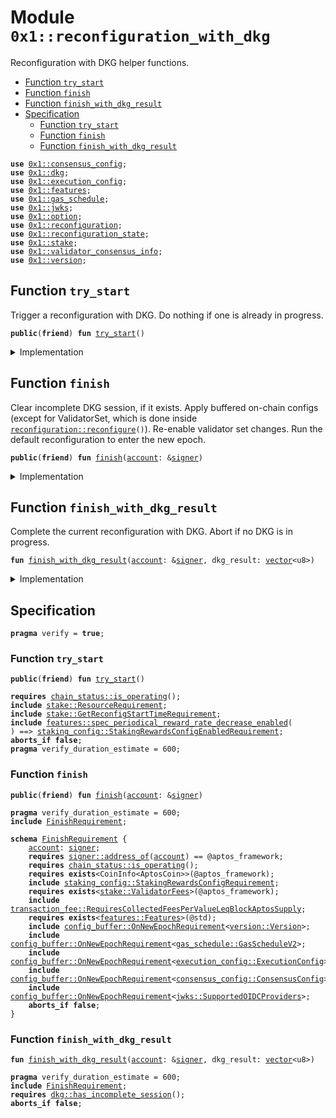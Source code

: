 
<a id="0x1_reconfiguration_with_dkg"></a>

# Module `0x1::reconfiguration_with_dkg`

Reconfiguration with DKG helper functions.


-  [Function `try_start`](#0x1_reconfiguration_with_dkg_try_start)
-  [Function `finish`](#0x1_reconfiguration_with_dkg_finish)
-  [Function `finish_with_dkg_result`](#0x1_reconfiguration_with_dkg_finish_with_dkg_result)
-  [Specification](#@Specification_0)
    -  [Function `try_start`](#@Specification_0_try_start)
    -  [Function `finish`](#@Specification_0_finish)
    -  [Function `finish_with_dkg_result`](#@Specification_0_finish_with_dkg_result)


<pre><code><b>use</b> <a href="consensus_config.md#0x1_consensus_config">0x1::consensus_config</a>;
<b>use</b> <a href="dkg.md#0x1_dkg">0x1::dkg</a>;
<b>use</b> <a href="execution_config.md#0x1_execution_config">0x1::execution_config</a>;
<b>use</b> <a href="../../aptos-stdlib/../move-stdlib/doc/features.md#0x1_features">0x1::features</a>;
<b>use</b> <a href="gas_schedule.md#0x1_gas_schedule">0x1::gas_schedule</a>;
<b>use</b> <a href="jwks.md#0x1_jwks">0x1::jwks</a>;
<b>use</b> <a href="../../aptos-stdlib/../move-stdlib/doc/option.md#0x1_option">0x1::option</a>;
<b>use</b> <a href="reconfiguration.md#0x1_reconfiguration">0x1::reconfiguration</a>;
<b>use</b> <a href="reconfiguration_state.md#0x1_reconfiguration_state">0x1::reconfiguration_state</a>;
<b>use</b> <a href="stake.md#0x1_stake">0x1::stake</a>;
<b>use</b> <a href="validator_consensus_info.md#0x1_validator_consensus_info">0x1::validator_consensus_info</a>;
<b>use</b> <a href="version.md#0x1_version">0x1::version</a>;
</code></pre>



<a id="0x1_reconfiguration_with_dkg_try_start"></a>

## Function `try_start`

Trigger a reconfiguration with DKG.
Do nothing if one is already in progress.


<pre><code><b>public</b>(<b>friend</b>) <b>fun</b> <a href="reconfiguration_with_dkg.md#0x1_reconfiguration_with_dkg_try_start">try_start</a>()
</code></pre>



<details>
<summary>Implementation</summary>


<pre><code><b>public</b>(<b>friend</b>) <b>fun</b> <a href="reconfiguration_with_dkg.md#0x1_reconfiguration_with_dkg_try_start">try_start</a>() {
    <b>let</b> incomplete_dkg_session = <a href="dkg.md#0x1_dkg_incomplete_session">dkg::incomplete_session</a>();
    <b>if</b> (<a href="../../aptos-stdlib/../move-stdlib/doc/option.md#0x1_option_is_some">option::is_some</a>(&incomplete_dkg_session)) {
        <b>let</b> session = <a href="../../aptos-stdlib/../move-stdlib/doc/option.md#0x1_option_borrow">option::borrow</a>(&incomplete_dkg_session);
        <b>if</b> (<a href="dkg.md#0x1_dkg_session_dealer_epoch">dkg::session_dealer_epoch</a>(session) == <a href="reconfiguration.md#0x1_reconfiguration_current_epoch">reconfiguration::current_epoch</a>()) {
            <b>return</b>
        }
    };
    <a href="reconfiguration_state.md#0x1_reconfiguration_state_on_reconfig_start">reconfiguration_state::on_reconfig_start</a>();
    <b>let</b> cur_epoch = <a href="reconfiguration.md#0x1_reconfiguration_current_epoch">reconfiguration::current_epoch</a>();
    <a href="dkg.md#0x1_dkg_start">dkg::start</a>(
        cur_epoch,
        <a href="stake.md#0x1_stake_cur_validator_consensus_infos">stake::cur_validator_consensus_infos</a>(),
        <a href="stake.md#0x1_stake_next_validator_consensus_infos">stake::next_validator_consensus_infos</a>(),
    );
}
</code></pre>



</details>

<a id="0x1_reconfiguration_with_dkg_finish"></a>

## Function `finish`

Clear incomplete DKG session, if it exists.
Apply buffered on-chain configs (except for ValidatorSet, which is done inside <code><a href="reconfiguration.md#0x1_reconfiguration_reconfigure">reconfiguration::reconfigure</a>()</code>).
Re-enable validator set changes.
Run the default reconfiguration to enter the new epoch.


<pre><code><b>public</b>(<b>friend</b>) <b>fun</b> <a href="reconfiguration_with_dkg.md#0x1_reconfiguration_with_dkg_finish">finish</a>(<a href="account.md#0x1_account">account</a>: &<a href="../../aptos-stdlib/../move-stdlib/doc/signer.md#0x1_signer">signer</a>)
</code></pre>



<details>
<summary>Implementation</summary>


<pre><code><b>public</b>(<b>friend</b>) <b>fun</b> <a href="reconfiguration_with_dkg.md#0x1_reconfiguration_with_dkg_finish">finish</a>(<a href="account.md#0x1_account">account</a>: &<a href="../../aptos-stdlib/../move-stdlib/doc/signer.md#0x1_signer">signer</a>) {
    <a href="dkg.md#0x1_dkg_try_clear_incomplete_session">dkg::try_clear_incomplete_session</a>(<a href="account.md#0x1_account">account</a>);
    <a href="consensus_config.md#0x1_consensus_config_on_new_epoch">consensus_config::on_new_epoch</a>();
    <a href="execution_config.md#0x1_execution_config_on_new_epoch">execution_config::on_new_epoch</a>();
    <a href="gas_schedule.md#0x1_gas_schedule_on_new_epoch">gas_schedule::on_new_epoch</a>();
    std::version::on_new_epoch();
    <a href="jwks.md#0x1_jwks_on_new_epoch">jwks::on_new_epoch</a>();
    <a href="../../aptos-stdlib/../move-stdlib/doc/features.md#0x1_features_on_new_epoch">features::on_new_epoch</a>(<a href="account.md#0x1_account">account</a>);
    <a href="reconfiguration.md#0x1_reconfiguration_reconfigure">reconfiguration::reconfigure</a>();
}
</code></pre>



</details>

<a id="0x1_reconfiguration_with_dkg_finish_with_dkg_result"></a>

## Function `finish_with_dkg_result`

Complete the current reconfiguration with DKG.
Abort if no DKG is in progress.


<pre><code><b>fun</b> <a href="reconfiguration_with_dkg.md#0x1_reconfiguration_with_dkg_finish_with_dkg_result">finish_with_dkg_result</a>(<a href="account.md#0x1_account">account</a>: &<a href="../../aptos-stdlib/../move-stdlib/doc/signer.md#0x1_signer">signer</a>, dkg_result: <a href="../../aptos-stdlib/../move-stdlib/doc/vector.md#0x1_vector">vector</a>&lt;u8&gt;)
</code></pre>



<details>
<summary>Implementation</summary>


<pre><code><b>fun</b> <a href="reconfiguration_with_dkg.md#0x1_reconfiguration_with_dkg_finish_with_dkg_result">finish_with_dkg_result</a>(<a href="account.md#0x1_account">account</a>: &<a href="../../aptos-stdlib/../move-stdlib/doc/signer.md#0x1_signer">signer</a>, dkg_result: <a href="../../aptos-stdlib/../move-stdlib/doc/vector.md#0x1_vector">vector</a>&lt;u8&gt;) {
    <a href="dkg.md#0x1_dkg_finish">dkg::finish</a>(dkg_result);
    <a href="reconfiguration_with_dkg.md#0x1_reconfiguration_with_dkg_finish">finish</a>(<a href="account.md#0x1_account">account</a>);
}
</code></pre>



</details>

<a id="@Specification_0"></a>

## Specification



<pre><code><b>pragma</b> verify = <b>true</b>;
</code></pre>



<a id="@Specification_0_try_start"></a>

### Function `try_start`


<pre><code><b>public</b>(<b>friend</b>) <b>fun</b> <a href="reconfiguration_with_dkg.md#0x1_reconfiguration_with_dkg_try_start">try_start</a>()
</code></pre>




<pre><code><b>requires</b> <a href="chain_status.md#0x1_chain_status_is_operating">chain_status::is_operating</a>();
<b>include</b> <a href="stake.md#0x1_stake_ResourceRequirement">stake::ResourceRequirement</a>;
<b>include</b> <a href="stake.md#0x1_stake_GetReconfigStartTimeRequirement">stake::GetReconfigStartTimeRequirement</a>;
<b>include</b> <a href="../../aptos-stdlib/../move-stdlib/doc/features.md#0x1_features_spec_periodical_reward_rate_decrease_enabled">features::spec_periodical_reward_rate_decrease_enabled</a>(
) ==&gt; <a href="staking_config.md#0x1_staking_config_StakingRewardsConfigEnabledRequirement">staking_config::StakingRewardsConfigEnabledRequirement</a>;
<b>aborts_if</b> <b>false</b>;
<b>pragma</b> verify_duration_estimate = 600;
</code></pre>



<a id="@Specification_0_finish"></a>

### Function `finish`


<pre><code><b>public</b>(<b>friend</b>) <b>fun</b> <a href="reconfiguration_with_dkg.md#0x1_reconfiguration_with_dkg_finish">finish</a>(<a href="account.md#0x1_account">account</a>: &<a href="../../aptos-stdlib/../move-stdlib/doc/signer.md#0x1_signer">signer</a>)
</code></pre>




<pre><code><b>pragma</b> verify_duration_estimate = 600;
<b>include</b> <a href="reconfiguration_with_dkg.md#0x1_reconfiguration_with_dkg_FinishRequirement">FinishRequirement</a>;
</code></pre>




<a id="0x1_reconfiguration_with_dkg_FinishRequirement"></a>


<pre><code><b>schema</b> <a href="reconfiguration_with_dkg.md#0x1_reconfiguration_with_dkg_FinishRequirement">FinishRequirement</a> {
    <a href="account.md#0x1_account">account</a>: <a href="../../aptos-stdlib/../move-stdlib/doc/signer.md#0x1_signer">signer</a>;
    <b>requires</b> <a href="../../aptos-stdlib/../move-stdlib/doc/signer.md#0x1_signer_address_of">signer::address_of</a>(<a href="account.md#0x1_account">account</a>) == @aptos_framework;
    <b>requires</b> <a href="chain_status.md#0x1_chain_status_is_operating">chain_status::is_operating</a>();
    <b>requires</b> <b>exists</b>&lt;CoinInfo&lt;AptosCoin&gt;&gt;(@aptos_framework);
    <b>include</b> <a href="staking_config.md#0x1_staking_config_StakingRewardsConfigRequirement">staking_config::StakingRewardsConfigRequirement</a>;
    <b>requires</b> <b>exists</b>&lt;<a href="stake.md#0x1_stake_ValidatorFees">stake::ValidatorFees</a>&gt;(@aptos_framework);
    <b>include</b> <a href="transaction_fee.md#0x1_transaction_fee_RequiresCollectedFeesPerValueLeqBlockAptosSupply">transaction_fee::RequiresCollectedFeesPerValueLeqBlockAptosSupply</a>;
    <b>requires</b> <b>exists</b>&lt;<a href="../../aptos-stdlib/../move-stdlib/doc/features.md#0x1_features_Features">features::Features</a>&gt;(@std);
    <b>include</b> <a href="config_buffer.md#0x1_config_buffer_OnNewEpochRequirement">config_buffer::OnNewEpochRequirement</a>&lt;<a href="version.md#0x1_version_Version">version::Version</a>&gt;;
    <b>include</b> <a href="config_buffer.md#0x1_config_buffer_OnNewEpochRequirement">config_buffer::OnNewEpochRequirement</a>&lt;<a href="gas_schedule.md#0x1_gas_schedule_GasScheduleV2">gas_schedule::GasScheduleV2</a>&gt;;
    <b>include</b> <a href="config_buffer.md#0x1_config_buffer_OnNewEpochRequirement">config_buffer::OnNewEpochRequirement</a>&lt;<a href="execution_config.md#0x1_execution_config_ExecutionConfig">execution_config::ExecutionConfig</a>&gt;;
    <b>include</b> <a href="config_buffer.md#0x1_config_buffer_OnNewEpochRequirement">config_buffer::OnNewEpochRequirement</a>&lt;<a href="consensus_config.md#0x1_consensus_config_ConsensusConfig">consensus_config::ConsensusConfig</a>&gt;;
    <b>include</b> <a href="config_buffer.md#0x1_config_buffer_OnNewEpochRequirement">config_buffer::OnNewEpochRequirement</a>&lt;<a href="jwks.md#0x1_jwks_SupportedOIDCProviders">jwks::SupportedOIDCProviders</a>&gt;;
    <b>aborts_if</b> <b>false</b>;
}
</code></pre>



<a id="@Specification_0_finish_with_dkg_result"></a>

### Function `finish_with_dkg_result`


<pre><code><b>fun</b> <a href="reconfiguration_with_dkg.md#0x1_reconfiguration_with_dkg_finish_with_dkg_result">finish_with_dkg_result</a>(<a href="account.md#0x1_account">account</a>: &<a href="../../aptos-stdlib/../move-stdlib/doc/signer.md#0x1_signer">signer</a>, dkg_result: <a href="../../aptos-stdlib/../move-stdlib/doc/vector.md#0x1_vector">vector</a>&lt;u8&gt;)
</code></pre>




<pre><code><b>pragma</b> verify_duration_estimate = 600;
<b>include</b> <a href="reconfiguration_with_dkg.md#0x1_reconfiguration_with_dkg_FinishRequirement">FinishRequirement</a>;
<b>requires</b> <a href="dkg.md#0x1_dkg_has_incomplete_session">dkg::has_incomplete_session</a>();
<b>aborts_if</b> <b>false</b>;
</code></pre>


[move-book]: https://aptos.dev/move/book/SUMMARY
